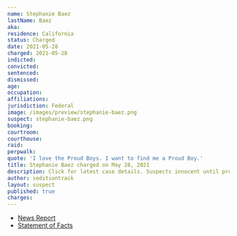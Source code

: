 ```yaml
---
name: Stephanie Baez
lastName: Baez
aka:
residence: California
status: Charged
date: 2021-05-28
charged: 2021-05-28
indicted:
convicted: 
sentenced: 
dismissed: 
age:
occupation:
affiliations:
jurisdiction: Federal
image: /images/preview/stephanie-baez.png
suspect: stephanie-baez.png
booking:
courtroom:
courthouse:
raid:
perpwalk:
quote: 'I love the Proud Boys. I want to find me a Proud Boy.'
title: Stephanie Baez charged on May 28, 2021
description: Click for latest case details. Suspects innocent until proven guilty.
author: seditiontrack
layout: suspect
published: true
charges:
---
```

- [News Report](https://www.al.com/news/2021/06/woman-wanted-to-find-me-a-proud-boy-at-us-capitol-but-gets-arrested-in-alabama-for-jan-6-riot.html)
- [Statement of Facts](https://www.justice.gov/usao-dc/case-multi-defendant/file/1401761/download)
